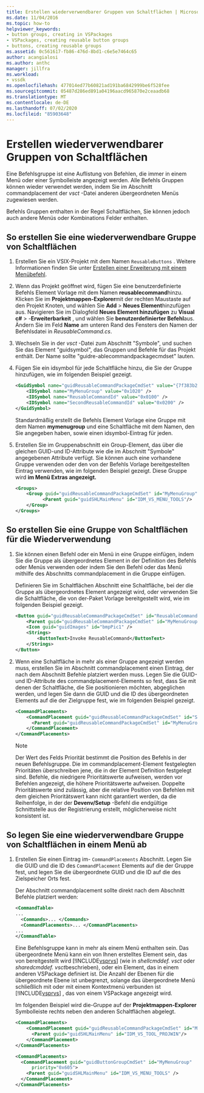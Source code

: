 ```yaml
---
title: Erstellen wiederverwendbarer Gruppen von Schaltflächen | Microsoft-Dokumentation
ms.date: 11/04/2016
ms.topic: how-to
helpviewer_keywords:
- button groups, creating in VSPackages
- VSPackages, creating reusable button groups
- buttons, creating reusable groups
ms.assetid: 0c561617-fb86-476d-8bd1-c6e5e7464c65
author: acangialosi
ms.author: anthc
manager: jillfra
ms.workload:
- vssdk
ms.openlocfilehash: 477014ed77b60821ad191ba6842999be6f528fee
ms.sourcegitcommit: 05487d286ed891a04196aacd965870e2ceaadb68
ms.translationtype: MT
ms.contentlocale: de-DE
ms.lasthandoff: 07/02/2020
ms.locfileid: "85903648"
---
```

# <a name="create-reusable-groups-of-buttons"></a>Erstellen wiederverwendbarer Gruppen von Schaltflächen
Eine Befehlsgruppe ist eine Auflistung von Befehlen, die immer in einem Menü oder einer Symbolleiste angezeigt werden. Alle Befehls Gruppen können wieder verwendet werden, indem Sie im Abschnitt commandplacement der *vsct* -Datei anderen übergeordneten Menüs zugewiesen werden.

 Befehls Gruppen enthalten in der Regel Schaltflächen, Sie können jedoch auch andere Menüs oder Kombinations Felder enthalten.

## <a name="to-create-a-reusable-group-of-buttons"></a>So erstellen Sie eine wiederverwendbare Gruppe von Schaltflächen

1. Erstellen Sie ein VSIX-Projekt mit dem Namen `ReusableButtons` . Weitere Informationen finden Sie unter [Erstellen einer Erweiterung mit einem Menübefehl](../extensibility/creating-an-extension-with-a-menu-command.md).

2. Wenn das Projekt geöffnet wird, fügen Sie eine benutzerdefinierte Befehls Element Vorlage mit dem Namen **reusablecommand**hinzu. Klicken Sie im **Projektmappen-Explorer**mit der rechten Maustaste auf den Projekt Knoten, und wählen Sie **Add**  >  **Neues Element**hinzufügen aus. Navigieren Sie im Dialogfeld **Neues Element hinzufügen** zu **Visual c#**  >  -**Erweiterbarkeit** , und wählen Sie **benutzerdefinierter Befehl**aus. Ändern Sie im Feld **Name** am unteren Rand des Fensters den Namen der Befehlsdatei in *ReusableCommand.cs*.

3. Wechseln Sie in der *vsct* -Datei zum Abschnitt "Symbole", und suchen Sie das Element "guidsymbol", das Gruppen und Befehle für das Projekt enthält. Der Name sollte "guidre-ablecommandpackagecmdset" lauten.

4. Fügen Sie ein idsymbol für jede Schaltfläche hinzu, die Sie der Gruppe hinzufügen, wie im folgenden Beispiel gezeigt.

    ```xml
    <GuidSymbol name="guidReusableCommandPackageCmdSet" value="{7f383b2a-c6b9-4c1d-b4b8-a26dc5b60ca1}">
        <IDSymbol name="MyMenuGroup" value="0x1020" />
        <IDSymbol name="ReusableCommandId" value="0x0100" />
        <IDSymbol name="SecondReusableCommandId" value="0x0200" />
    </GuidSymbol>
    ```

     Standardmäßig erstellt die Befehls Element Vorlage eine Gruppe mit dem Namen **mymenugroup** und eine Schaltfläche mit dem Namen, den Sie angegeben haben, sowie einen idsymbol-Eintrag für jeden.

5. Erstellen Sie im Gruppenabschnitt ein Group-Element, das über die gleichen GUID-und ID-Attribute wie die im Abschnitt "Symbole" angegebenen Attribute verfügt. Sie können auch eine vorhandene Gruppe verwenden oder den von der Befehls Vorlage bereitgestellten Eintrag verwenden, wie im folgenden Beispiel gezeigt. Diese Gruppe wird **im Menü Extras angezeigt.**

    ```xml
    <Groups>
        <Group guid="guidReusableCommandPackageCmdSet" id="MyMenuGroup" priority="0x0600">
              <Parent guid="guidSHLMainMenu" id="IDM_VS_MENU_TOOLS"/>
        </Group>
    </Groups>
    ```

## <a name="to-create-a-group-of-buttons-for-reuse"></a>So erstellen Sie eine Gruppe von Schaltflächen für die Wiederverwendung

1. Sie können einen Befehl oder ein Menü in eine Gruppe einfügen, indem Sie die Gruppe als übergeordnetes Element in der Definition des Befehls oder Menüs verwenden oder indem Sie den Befehl oder das Menü mithilfe des Abschnitts commandplacement in die Gruppe einfügen.

     Definieren Sie im Schaltflächen Abschnitt eine Schaltfläche, bei der die Gruppe als übergeordnetes Element angezeigt wird, oder verwenden Sie die Schaltfläche, die von der-Paket Vorlage bereitgestellt wird, wie im folgenden Beispiel gezeigt.

    ```xml
    <Button guid="guidReusableCommandPackageCmdSet" id="ReusableCommandId" priority="0x0100" type="Button">
        <Parent guid="guidReusableCommandPackageCmdSet" id="MyMenuGroup" />
        <Icon guid="guidImages" id="bmpPic1" />
        <Strings>
            <ButtonText>Invoke ReusableCommand</ButtonText>
        </Strings>
    </Button>
    ```

2. Wenn eine Schaltfläche in mehr als einer Gruppe angezeigt werden muss, erstellen Sie im Abschnitt commandplacement einen Eintrag, der nach dem Abschnitt Befehle platziert werden muss. Legen Sie die GUID-und ID-Attribute des commandplacement-Elements so fest, dass Sie mit denen der Schaltfläche, die Sie positionieren möchten, abgeglichen werden, und legen Sie dann die GUID und die ID des übergeordneten Elements auf die der Zielgruppe fest, wie im folgenden Beispiel gezeigt.

    ```xml
    <CommandPlacements>
        <CommandPlacement guid="guidReusableCommandPackageCmdSet" id="SecondReusableCommandId" priority="0x105">
          <Parent guid="guidReusableCommandPackageCmdSet" id="MyMenuGroup" />
        </CommandPlacement>
    </CommandPlacements>
    ```

    > [!NOTE]
    > Der Wert des Felds Priorität bestimmt die Position des Befehls in der neuen Befehlsgruppe. Die im commandplacement-Element festgelegten Prioritäten überschreiben jene, die in der Element Definition festgelegt sind. Befehle, die niedrigere Prioritätswerte aufweisen, werden vor Befehlen angezeigt, die höhere Prioritätswerte aufweisen. Doppelte Prioritätswerte sind zulässig, aber die relative Position von Befehlen mit dem gleichen Prioritätswert kann nicht garantiert werden, da die Reihenfolge, in der der **Devenv/Setup** -Befehl die endgültige Schnittstelle aus der Registrierung erstellt, möglicherweise nicht konsistent ist.

## <a name="to-put-a-reusable-group-of-buttons-on-a-menu"></a>So legen Sie eine wiederverwendbare Gruppe von Schaltflächen in einem Menü ab

1. Erstellen Sie einen Eintrag im- `CommandPlacements` Abschnitt. Legen Sie die GUID und die ID des `CommandPlacement` Elements auf die der Gruppe fest, und legen Sie die übergeordnete GUID und die ID auf die des Zielspeicher Orts fest.

    Der Abschnitt commandplacement sollte direkt nach dem Abschnitt Befehle platziert werden:

   ```xml
   <CommandTable>
   ...
     <Commands>... </Commands>
     <CommandPlacements>... </CommandPlacements>
   ...
   </CommandTable>
   ```

    Eine Befehlsgruppe kann in mehr als einem Menü enthalten sein. Das übergeordnete Menü kann ein von Ihnen erstelltes Element sein, das von bereitgestellt wird [!INCLUDE[vsprvs](../code-quality/includes/vsprvs_md.md)] (wie in *shellcmddef. vsct* oder *sharedcmddef. vsct*beschrieben), oder ein Element, das in einem anderen VSPackage definiert ist. Die Anzahl der Ebenen für die übergeordnete Ebene ist unbegrenzt, solange das übergeordnete Menü schließlich mit oder mit einem Kontextmenü verbunden ist [!INCLUDE[vsprvs](../code-quality/includes/vsprvs_md.md)] , das von einem VSPackage angezeigt wird.

    Im folgenden Beispiel wird die-Gruppe auf der **Projektmappen-Explorer** Symbolleiste rechts neben den anderen Schaltflächen abgelegt.

   ```xml
   <CommandPlacements>
       <CommandPlacement guid="guidReusableCommandPackageCmdSet" id="MyMenuGroup" priority="0xF00">
         <Parent guid="guidSHLMainMenu" id="IDM_VS_TOOL_PROJWIN"/>
       </CommandPlacement>
   </CommandPlacements>
   ```

   ```xml
   <CommandPlacements>
     <CommandPlacement guid="guidButtonGroupCmdSet" id="MyMenuGroup"
         priority="0x605">
       <Parent guid="guidSHLMainMenu" id="IDM_VS_MENU_TOOLS" />
     </CommandPlacement>
   </CommandPlacements>

   ```
